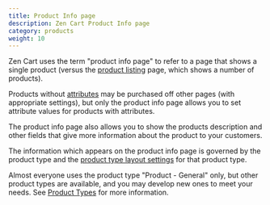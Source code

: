 ```yaml
---
title: Product Info page 
description: Zen Cart Product Info page
category: products
weight: 10
---
```


Zen Cart uses the term "product info page" to refer to a page that shows a single product (versus the [product listing](/user/products/product_listing/) page, which shows a number of products).   

Products without [attributes](/user/products/attributes_info/) may be purchased off other pages (with appropriate settings), but only the product info page allows you to set attribute values 
for products with attributes. 

The product info page also allows you to show the products description and other fields that give more information about the product to your customers. 

The information which appears on the product info page is governed by the
product type and the [product type layout settings](/user/admin_pages/catalog/product_types_edit_layout/) for that product type. 

Almost everyone uses the product type "Product - General" only, but other
product types are available, and you may develop new ones to meet your needs.  See [Product Types](/dev/code/product_types/) for more information.
